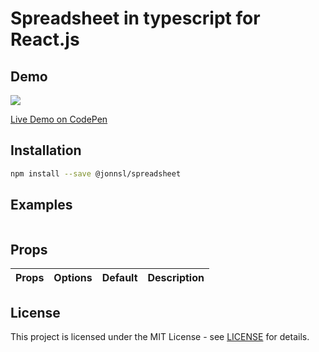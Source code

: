 # Spreadsheet in typescript for React.js

## Demo

![](demo.gif)

[Live Demo on CodePen](https://codepen.io/jonnsl/pen/)

## Installation

```bash
npm install --save @jonnsl/spreadsheet
```

## Examples

```javascript

```

## Props

| Props | Options | Default | Description |
| - | - | - | - |


## License

This project is licensed under the MIT License - see [LICENSE](LICENSE) for details.
